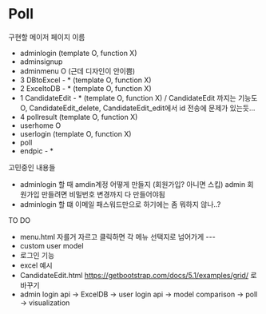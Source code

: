 # Poll

구현할 메이저 페이지 이름 
 - adminlogin (template O, function X)  
 - adminsignup 
 - adminmenu O (근데 디자인이 안이쁨)
 - 3 DBtoExcel - * (template O, function X)  
 - 2 ExceltoDB - * (template O, function X)  
 - 1 CandidateEdit - * (template O, function X)  / CandidateEdit 까지는 기능도 O, CandidateEdit_delete, CandidateEdit_edit에서 id 전송에 문제가 있는듯...
 - 4 pollresult (template O, function X)  
 - userhome O 
 - userlogin (template O, function X)  
 - poll 
 - endpic - * 

고민중인 내용들
- adminlogin 할 때 amdin계정 어떻게 만들지 (회원가입? 아니면 스킵) admin 회원가입 만들려면 비밀번호 변경까지 다 만들어야됨 
- adminlogin 할 떄 이메일 패스워드만으로 하기에는 좀 뭐하지 않나..?

TO DO 
 - menu.html 자를거 자르고 클릭하면 각 메뉴 선택지로 넘어가게 --- <div onclick = ??>
 - custom user model 
 - 로그인 기능 
 - excel 예시 
 - CandidateEdit.html https://getbootstrap.com/docs/5.1/examples/grid/ 로 바꾸기 
 - admin login api -> ExcelDB -> user login api -> model comparison -> poll -> visualization  
